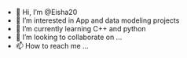 - 👋 Hi, I’m @Eisha20
- 👀 I’m interested in App and data modeling projects
- 🌱 I’m currently learning C++ and python 
- 💞️ I’m looking to collaborate on ...
- 📫 How to reach me ...

<!---
Eisha20/Eisha20 is a ✨ special ✨ repository because its `README.md` (this file) appears on your GitHub profile.
You can click the Preview link to take a look at your changes.
--->
